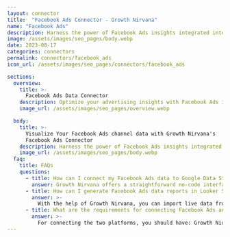 ```yaml
---
layout: connector
title:  "Facebook Ads Connector - Growth Nirvana"
name: "Facebook Ads"
description: Harness the power of Facebook Ads insights integrated into Looker Studio for strategic advertising decisions.
image: /assets/images/seo_pages/body.webp
date: 2023-08-17
categories: connectors
permalink: connectors/facebook_ads
icon_url: /assets/images/seo_pages/connectors/facebook_ads

sections:
  overview:
    title: >-
      Facebook Ads Data Connector
    description: Optimize your advertising insights with Facebook Ads integration. Seamlessly merge ad data from Facebook with Looker Studio's analytical capabilities, unlocking insights that power ad strategies, customer engagement, and campaign performance.
    image_url: /assets/images/seo_pages/overview.webp

  body:
    title: >-
      Visualize Your Facebook Ads channel data with Growth Nirvana's
      Facebook Ads Connector
    description: Harness the power of Facebook Ads insights integrated into Looker Studio for strategic advertising decisions.
    image_url: /assets/images/seo_pages/body.webp
  faq:
    title: FAQs
    questions:
      - title: How can I connect my Facebook Ads data to Google Data Studio/Looker Studio?
        answer: Growth Nirvana offers a straightforward no-code interface to connect to Facebook Ads data sources.
      - title: How can I generate Facebook Ads data reports in Looker Studio?
        answer: >-
          With the help of Growth Nirvana, you can import live data from Facebook Ads into Looker Studio. These data can be viewed in charts, tables, and dashboards to generate branded reports that can be shared instantly.
      - title: What are the requirements for connecting Facebook Ads and Looker Studio?
        answer: >-
          For connecting the two platforms, you should have: Growth Nirvana Account and Facebook Ads Ads Account
---
```

